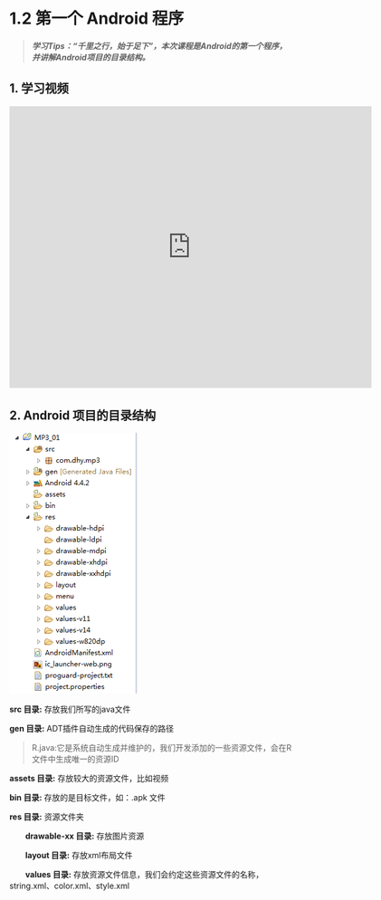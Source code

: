 # 1.2 第一个 Android 程序

>##### 学习Tips：“千里之行，始于足下”，本次课程是Android的第一个程序，并讲解Android项目的目录结构。

## 1. 学习视频

<iframe frameborder="0" width="640" height="498" src="https://v.qq.com/iframe/player.html?vid=z0180bhmznp&tiny=0&auto=0" allowfullscreen></iframe>

## 2. Android 项目的目录结构

![android_project_lists.png](/images/chapter1/android_project_lists.png)

**src 目录:** 存放我们所写的java文件

**gen 目录:** ADT插件自动生成的代码保存的路径

>R.java:它是系统自动生成并维护的，我们开发添加的一些资源文件，会在R文件中生成唯一的资源ID

**assets 目录:** 存放较大的资源文件，比如视频

**bin 目录:** 存放的是目标文件，如：.apk 文件

**res 目录:** 资源文件夹

　　**drawable-xx 目录:** 存放图片资源
  
　　**layout 目录:** 存放xml布局文件
  
　　**values 目录:** 存放资源文件信息，我们会约定这些资源文件的名称，string.xml、color.xml、style.xml